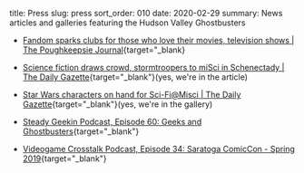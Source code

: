 title: Press
slug: press
sort_order: 010
date: 2020-02-29
summary: News articles and galleries featuring the Hudson Valley Ghostbusters

* [Fandom sparks clubs for those who love their movies, television shows | The Poughkeepsie Journal](https://www.poughkeepsiejournal.com/story/life/2018/06/21/hudson-valley-clubs-generate-fandom/714148002/){target="_blank}

* [Science fiction draws crowd, stormtroopers to miSci in Schenectady | The Daily Gazette](https://dailygazette.com/article/2019/08/10/science-fiction-draws-crowd-to-misci){target="_blank"}(yes, we're in the article)

* [Star Wars characters on hand for Sci-Fi@Misci | The Daily Gazette](https://dailygazette.com/galleries/2019/08/10/star-wars-characters-hand-sci-fimisci){target="_blank"}(yes, we're in the gallery)

* [Steady Geekin Podcast, Episode 60: Geeks and Ghostbusters](https://soundcloud.com/user-912529527/steady-geekin-ep-60-geeks-and-ghostbusters){target="_blank"}

* [Videogame Crosstalk Podcast, Episode 34: Saratoga ComicCon - Spring 2019](https://videogamecrosstalk.com/2019/05/02/ep-034-saratoga-comic-con-spring-2019/){target="_blank"}
